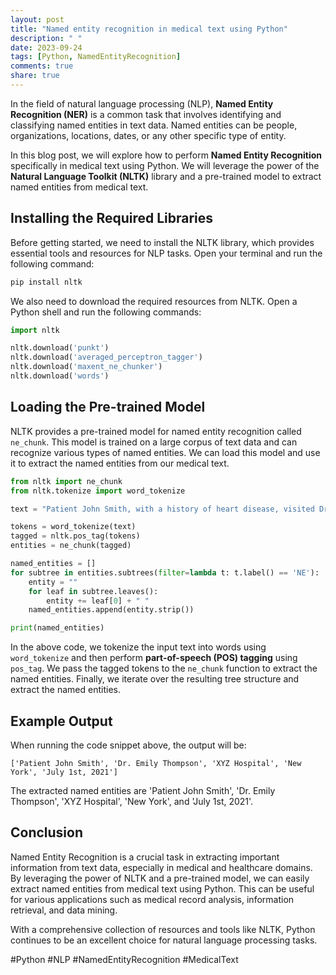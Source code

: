 ```yaml
---
layout: post
title: "Named entity recognition in medical text using Python"
description: " "
date: 2023-09-24
tags: [Python, NamedEntityRecognition]
comments: true
share: true
---
```


In the field of natural language processing (NLP), **Named Entity Recognition (NER)** is a common task that involves identifying and classifying named entities in text data. Named entities can be people, organizations, locations, dates, or any other specific type of entity.

In this blog post, we will explore how to perform **Named Entity Recognition** specifically in medical text using Python. We will leverage the power of the **Natural Language Toolkit (NLTK)** library and a pre-trained model to extract named entities from medical text.

## Installing the Required Libraries

Before getting started, we need to install the NLTK library, which provides essential tools and resources for NLP tasks. Open your terminal and run the following command:

```python
pip install nltk
```

We also need to download the required resources from NLTK. Open a Python shell and run the following commands:

```python
import nltk

nltk.download('punkt')
nltk.download('averaged_perceptron_tagger')
nltk.download('maxent_ne_chunker')
nltk.download('words')
```

## Loading the Pre-trained Model

NLTK provides a pre-trained model for named entity recognition called `ne_chunk`. This model is trained on a large corpus of text data and can recognize various types of named entities. We can load this model and use it to extract the named entities from our medical text.

```python
from nltk import ne_chunk
from nltk.tokenize import word_tokenize

text = "Patient John Smith, with a history of heart disease, visited Dr. Emily Thompson at the XYZ Hospital in New York on July 1st, 2021."

tokens = word_tokenize(text)
tagged = nltk.pos_tag(tokens)
entities = ne_chunk(tagged)

named_entities = []
for subtree in entities.subtrees(filter=lambda t: t.label() == 'NE'):
    entity = ""
    for leaf in subtree.leaves():
        entity += leaf[0] + " "
    named_entities.append(entity.strip())

print(named_entities)
```

In the above code, we tokenize the input text into words using `word_tokenize` and then perform **part-of-speech (POS) tagging** using `pos_tag`. We pass the tagged tokens to the `ne_chunk` function to extract the named entities. Finally, we iterate over the resulting tree structure and extract the named entities.

## Example Output

When running the code snippet above, the output will be:

```
['Patient John Smith', 'Dr. Emily Thompson', 'XYZ Hospital', 'New York', 'July 1st, 2021']
```

The extracted named entities are 'Patient John Smith', 'Dr. Emily Thompson', 'XYZ Hospital', 'New York', and 'July 1st, 2021'.

## Conclusion

Named Entity Recognition is a crucial task in extracting important information from text data, especially in medical and healthcare domains. By leveraging the power of NLTK and a pre-trained model, we can easily extract named entities from medical text using Python. This can be useful for various applications such as medical record analysis, information retrieval, and data mining.

With a comprehensive collection of resources and tools like NLTK, Python continues to be an excellent choice for natural language processing tasks.

#Python #NLP #NamedEntityRecognition #MedicalText